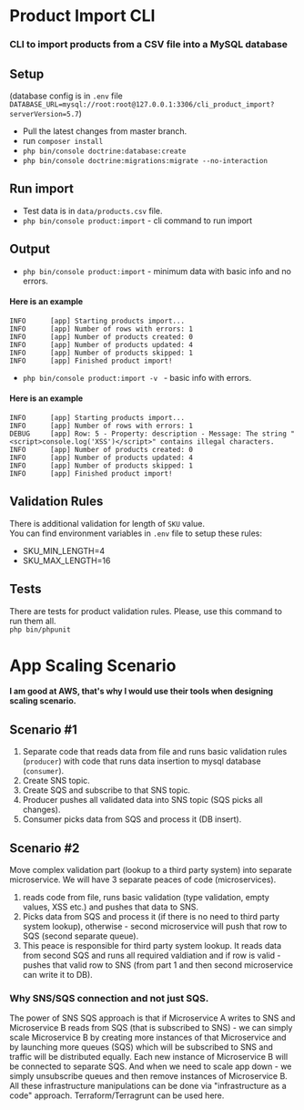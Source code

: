 # Product Import CLI
 
### CLI to import products from a CSV file into a MySQL database

## Setup
(database config is in `.env` file  
`DATABASE_URL=mysql://root:root@127.0.0.1:3306/cli_product_import?serverVersion=5.7`)
- Pull the latest changes from master branch. 
- run `composer install`
- `php bin/console doctrine:database:create`
- `php bin/console doctrine:migrations:migrate --no-interaction`

## Run import
- Test data is in `data/products.csv` file.
- `php bin/console product:import` -  cli command to run import

## Output
- `php bin/console product:import` - minimum data with basic info and no errors.
#### Here is an example
```$xslt
INFO      [app] Starting products import...
INFO      [app] Number of rows with errors: 1
INFO      [app] Number of products created: 0
INFO      [app] Number of products updated: 4
INFO      [app] Number of products skipped: 1
INFO      [app] Finished product import!
```
- `php bin/console product:import -v ` - basic info with errors.
#### Here is an example
```$xslt
INFO      [app] Starting products import...
INFO      [app] Number of rows with errors: 1
DEBUG     [app] Row: 5 - Property: description - Message: The string "<script>console.log('XSS')</script>" contains illegal characters.
INFO      [app] Number of products created: 0
INFO      [app] Number of products updated: 4
INFO      [app] Number of products skipped: 1
INFO      [app] Finished product import!
```

## Validation Rules
There is additional validation for length of `SKU` value.  
You can find environment variables in `.env` file to setup these rules:
- SKU_MIN_LENGTH=4
- SKU_MAX_LENGTH=16

## Tests
There are tests for product validation rules. Please, use this command to run them all.  
`php bin/phpunit`

# App Scaling Scenario

#### I am good at AWS, that's why I would use their tools when designing scaling scenario. 
## Scenario #1
1. Separate code that reads data from file and runs basic validation rules (`producer`) 
with code that runs data insertion to mysql database (`consumer`).  
2. Create SNS topic. 
3. Create SQS and subscribe to that SNS topic. 
4. Producer pushes all validated data into SNS topic (SQS picks all changes). 
5. Consumer picks data from SQS and process it (DB insert).

## Scenario #2
Move complex validation part (lookup to a third party system) into separate microservice.
We will have 3 separate peaces of code (microservices).
1. reads code from file,  runs basic validation (type validation, empty values, XSS etc.) and pushes that data to SNS. 
2. Picks data from SQS and process it (if there is no need to third party system lookup), otherwise - second microservice will push that row to SQS (second separate queue). 
3. This peace is responsible for third party system lookup. It reads data from second SQS and runs all required valdiation and if row is valid - pushes that valid row to SNS (from part 1 and then second microservice can write it to DB). 


###  Why SNS/SQS connection and not just SQS.

The power of SNS SQS approach is that if Microservice A writes to SNS and Microservice B reads from SQS (that is subscribed to SNS) - we can simply scale Microservice B by creating more instances of that Microservice and by launching more queues (SQS) which will be subscribed to SNS and traffic will be distributed equally.
Each new instance of Microservice B will be connected to separate SQS. And when we need to scale app down - we simply unsubscribe queues  and then remove instances of  Microservice B. 
All these infrastructure manipulations can be done via "infrastructure as a code" approach. Terraform/Terragrunt can be used here.



 





